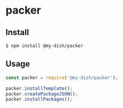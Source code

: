 # packer

<!-- travis https://travis-ci.org/ -->
<!-- appveyor https://ci.appveyor.com -->
<!-- codecov https://codecov.io/gh -->
<!-- npm version badge: https://badge.fury.io/ -->

## Install
```
$ npm install @my-dish/packer
```

## Usage
```js
const packer = require('@my-dish/packer');

packer.installTemplate();
packer.createPackageJSON();
packer.installPackages();
```
